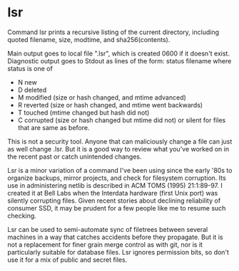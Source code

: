 # lsr
Command lsr prints a recursive listing of the current directory, including
quoted filename, size, modtime, and sha256(contents).

Main output goes to local file ".lsr", which is created 0600 if it doesn't exist.
Diagnostic output goes to Stdout as lines of the form: status filename
where status is one of
- N new
- D deleted
- M modified (size or hash changed, and mtime advanced)
- R reverted (size or hash changed, and mtime went backwards)
- T touched (mtime changed but hash did not)
- C corrupted (size or hash changed but mtime did not)
or silent for files that are same as before.

This is not a security tool. Anyone that can maliciously change a file can
just as well change .lsr. But it is a good way to review what you've worked
on in the recent past or catch unintended changes.

Lsr is a minor variation of a command I've been using since the early '80s
to organize backups, mirror projects, and check for filesystem corruption.
Its use in administering netlib is described in ACM TOMS (1995) 21:1:89-97.
I created it at Bell Labs when the Interdata hardware (first Unix port)
was silently corrupting files. Given recent stories about declining
reliability of consumer SSD, it may be prudent for a few people like
me to resume such checking.

Lsr can be used to semi-automate sync of filetrees between several machines
in a way that catches accidents before they propagate. But it is not a
replacement for finer grain merge control as with git, nor is it particularly
suitable for database files. Lsr ignores permission bits, so don't use it
for a mix of public and secret files.
